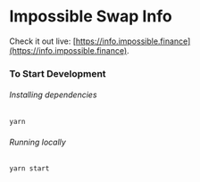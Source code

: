 # Impossible Swap Info

Check it out live: [https://info.impossible.finance](https://info.impossible.finance).

### To Start Development

###### Installing dependencies

```bash
yarn
```

###### Running locally

```bash
yarn start
```
